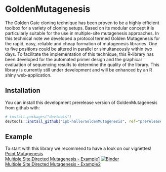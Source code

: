 
<!-- README.md is generated from README.Rmd. Please edit that file -->
GoldenMutagenesis
=================

The Golden Gate cloning technique has been proven to be a highly efficient toolbox for a variety of cloning setups. Based on its modular concept it is particularly suitable for the use in multiple-site mutagenesis approaches. In this technical note we developed a protocol termed Golden Mutagenesis for the rapid, easy, reliable and cheap formation of mutagenesis libraries. One to five positions could be altered in parallel or simultaneously within two days. To facilitate the implementation of this technique, this R-library has been developed for the automated primer design and the graphical evaluation of sequencing results to determine the quality of the library.
This library is currently still under development and will be enhanced by an R shiny web-application.

Installation
------------

You can install this development prerelease version of GoldenMutagenesis from github with:

``` r
# install.packages("devtools")
devtools::install_github("ipb-halle/GoldenMutagenesis", ref="prerelease-dev")
```

Example
-------

To start with this library we recommend to have a look on our vignettes!  
[Point Mutagenesis](https://github.com/ipb-halle/GoldenMutagenesis/blob/master/vignettes/Point_Mutagenesis.md)  
[Multiple Site Directed Mutagenesis - Example1](https://github.com/ipb-halle/GoldenMutagenesis/blob/master/vignettes/MSD.md) [![Binder](https://mybinder.org/badge.svg)](https://mybinder.org/v2/gh/ipb-halle/GoldenMutagenesis/prerelease-dev?urlpath=https%3A%2F%2Fgithub.com%2Fipb-halle%2FGoldenMutagenesis%2Fblob%2Fprerelease-dev%2Fnotebooks%2FMSD.ipynb)  
[Multiple Site Directed Mutagenesis - Example2](https://github.com/ipb-halle/GoldenMutagenesis/blob/master/vignettes/MSD2.md)
